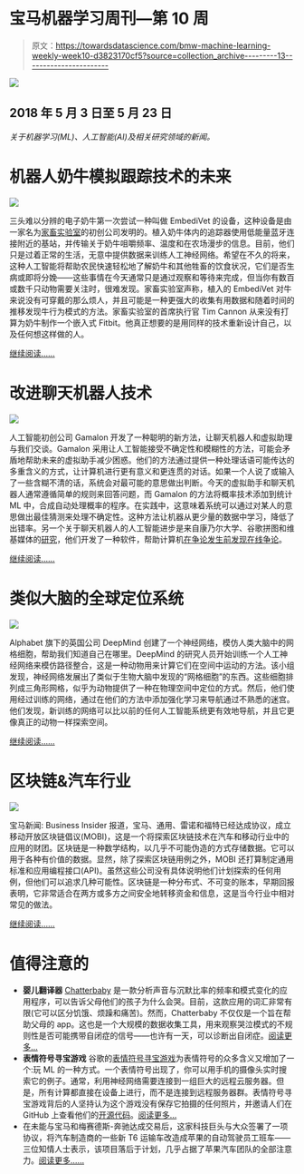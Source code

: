 # 宝马机器学习周刊—第 10 周

> 原文：<https://towardsdatascience.com/bmw-machine-learning-weekly-week10-d3823170cf5?source=collection_archive---------13----------------------->

![](img/11d0658e2b56ce9412baa5dea14699f9.png)

## 2018 年 5 月 3 日至 5 月 23 日

*关于机器学习(ML)、人工智能(AI)及相关研究领域的新闻。*

# 机器人奶牛模拟跟踪技术的未来

![](img/dbb94470ccc2eb7a405b8172341d0d10.png)

三头难以分辨的电子奶牛第一次尝试一种叫做 EmbediVet 的设备，这种设备是由一家名为[家畜实验室](https://www.embedivet.com)的初创公司发明的。植入奶牛体内的追踪器使用低能量蓝牙连接附近的基站，并传输关于奶牛咀嚼频率、温度和在农场漫步的信息。目前，他们只是过着正常的生活，无意中提供数据来训练人工神经网络。希望在不久的将来，这种人工智能将帮助农民快速轻松地了解奶牛和其他牲畜的饮食状况，它们是否生病或即将分娩——这些事情在今天通常只是通过观察和等待来完成，但当你有数百或数千只动物需要关注时，很难发现。家畜实验室声称，植入的 EmbediVet 对牛来说没有可穿戴的那么烦人，并且可能是一种更强大的收集有用数据和随着时间的推移发现牛行为模式的方法。家畜实验室的首席执行官 Tim Cannon 从来没有打算为奶牛制作一个嵌入式 Fitbit。他真正想要的是用同样的技术重新设计自己，以及任何想这样做的人。

[继续阅读……](https://www.technologyreview.com/s/611144/cyborg-cows-are-coming-to-a-farm-near-you/)

# 改进聊天机器人技术

![](img/37b2745557ce8ab55507930d1fc0ea1e.png)

人工智能初创公司 Gamalon 开发了一种聪明的新方法，让聊天机器人和虚拟助理与我们交谈。Gamalon 采用让人工智能接受不确定性和模糊性的方法，可能会矛盾地帮助未来的虚拟助手减少困惑。他们的方法通过提供一种处理话语可能传达的多重含义的方式，让计算机进行更有意义和更连贯的对话。如果一个人说了或输入了一些含糊不清的话，系统会对最可能的意思做出判断。今天的虚拟助手和聊天机器人通常遵循简单的规则来回答问题，而 Gamalon 的方法将概率技术添加到统计 ML 中，合成自动处理概率的程序。在实践中，这意味着系统可以通过对某人的意思做出最佳猜测来处理不确定性。这种方法让机器从更少量的数据中学习，降低了出错率。另一个关于聊天机器人的人工智能进步是来自康乃尔大学、谷歌拼图和维基媒体的[研究](https://arxiv.org/abs/1805.05345)，他们开发了一种软件，帮助计算机[在争论发生前发现在线争论](https://www.theverge.com/2018/5/23/17379526/machine-learning-ai-spot-arguments-online-wikipedia)。

[继续阅读……](https://www.technologyreview.com/s/611078/how-uncertainty-could-help-a-machine-hold-a-more-eloquent-conversation/)

# 类似大脑的全球定位系统

![](img/fb6252c52c1f0d72ee7746620f6e341e.png)

Alphabet 旗下的英国公司 DeepMind 创建了一个神经网络，模仿人类大脑中的网格细胞，帮助我们知道自己在哪里。DeepMind 的研究人员开始训练一个人工神经网络来模仿路径整合，这是一种动物用来计算它们在空间中运动的方法。该小组发现，神经网络发展出了类似于生物大脑中发现的“网格细胞”的东西。这些细胞排列成三角形网格，似乎为动物提供了一种在物理空间中定位的方式。然后，他们使用经过训练的网络，通过在他们的方法中添加强化学习来导航通过不熟悉的迷宫。他们发现，新训练的网络可以比以前的任何人工智能系统更有效地导航，并且它更像真正的动物一样探索空间。

[继续阅读……](https://www.technologyreview.com/s/611105/robots-may-someday-explore-the-world-using-features-borrowed-from-your-brain/)

# 区块链&汽车行业

![](img/13be66b3d2e2fd412208d1e666d0582a.png)

宝马新闻:
Business Insider 报道，宝马、通用、雷诺和福特已经达成协议，成立移动开放区块链倡议(MOBI)，这是一个将探索区块链技术在汽车和移动行业中的应用的财团。区块链是一种数学结构，以几乎不可能伪造的方式存储数据。它可以用于各种有价值的数据。显然，除了探索区块链用例之外，MOBI 还打算制定通用标准和应用编程接口(API)。虽然这些公司没有具体说明他们计划探索的任何用例，但他们可以追求几种可能性。区块链是一种分布式、不可变的账本，早期回报表明，它非常适合在两方或多方之间安全地转移资金和信息，这是当今行业中相对常见的做法。

[继续阅读……](https://www.businessinsider.de/carmakers-exploring-blockchain-technology-2018-5?r=US&IR=T)

# 值得注意的

*   **婴儿翻译器**
    [Chatterbaby](https://chatterbaby.org/pages/) 是一款分析声音与沉默比率的频率和模式变化的应用程序，可以告诉父母他们的孩子为什么会哭。目前，这款应用的词汇非常有限(它可以区分饥饿、烦躁和痛苦)。然而，Chatterbaby 不仅仅是一个旨在帮助父母的 app。这也是一个大规模的数据收集工具，用来观察哭泣模式的不规则性是否可能携带自闭症的信号——也许有一天，可以诊断出自闭症。[阅读更多…](https://www.wired.com/story/can-this-ai-powered-baby-translator-help-diagnose-autism/)
*   **表情符号寻宝游戏**
    谷歌的[表情符号寻宝游戏](https://emojiscavengerhunt.withgoogle.com/?about=true)为表情符号的众多含义又增加了一个:玩 ML 的一种方式。一个表情符号出现了，你可以用手机的摄像头实时搜索它的例子。通常，利用神经网络需要连接到一组巨大的远程云服务器。但是，所有计算都直接在设备上进行，而不是连接到远程服务器群。表情符号寻宝游戏背后的人坚持认为这个游戏没有保存它拍摄的任何照片，并邀请人们在 GitHub 上查看他们的[开源代码](https://github.com/google/emoji-scavenger-hunt)。[阅读更多…](https://www.cultofmac.com/545779/google-gamifies-machine-learning-with-emoji-scavenger-hunt/)
*   在未能与宝马和梅赛德斯-奔驰达成交易后，这家科技巨头与大众签署了一项协议，将汽车制造商的一些新 T6 运输车改造成苹果的自动驾驶员工班车——三位知情人士表示，该项目落后于计划，几乎占据了苹果汽车团队的全部注意力。[阅读更多……](https://www.nytimes.com/2018/05/23/technology/apple-bmw-mercedes-volkswagen-driverless-cars.html)